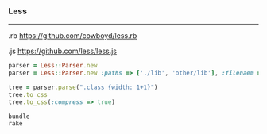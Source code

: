 ### Less
---
.rb
https://github.com/cowboyd/less.rb

.js
https://github.com/less/less.js



```ruby
parser = Less::Parser.new
parser = Less::Parser.new :paths => ['./lib', 'other/lib'], :filenaem => 'mystyles.less'

tree = parser.parse(".class {width: 1+1}")
tree.to_css
tree.to_css(:compress => true)

```

```
bundle
rake

```

```css


```


